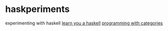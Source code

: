 # haskperiments
experimenting with haskell
[learn you a haskell](http://learnyouahaskell.com/chapters)
[programming with categories](http://brendanfong.com/programmingcats.html)
